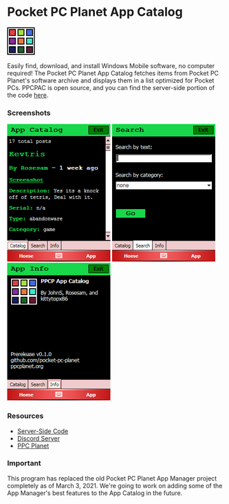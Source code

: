# Pocket PC Planet App Catalog
![PPCPAC Logo](icon.png)

Easily find, download, and install Windows Mobile software, no computer required! The Pocket PC Planet App Catalog fetches items from Pocket PC Planet's software archive and displays them in a list optimized for Pocket PCs. PPCPAC is open source, and you can find the server-side portion of the code [here](https://github.com/pocket-pc-planet/surfers-side).

### Screenshots
![Catalog](Screenshots/catalog.PNG)
![Search Page](Screenshots/search.PNG)
![Info Page](Screenshots/info.PNG)

### Resources
- [Server-Side Code](https://github.com/pocket-pc-planet/surfers-side)
- [Discord Server](https://discord.gg/7P9MguNXDV)
- [PPC Planet](https://ppcplanet.org/)

### Important
This program has replaced the old Pocket PC Planet App Manager project completely as of March 3, 2021. We're going to work on adding some of the App Manager's best features to the App Catalog in the future.
